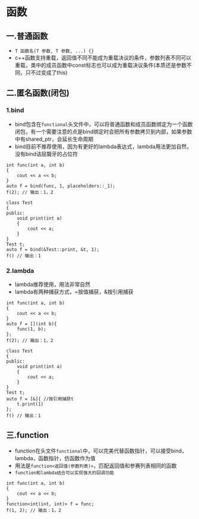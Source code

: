 # 函数

## 一.普通函数

* `T 函数名(T 参数, T 参数, ...) {}`
* c++函数支持重载，返回值不同不能成为重载决议的条件，参数列表不同可以重载，类中的成员函数中const标志也可以成为重载决议条件(本质还是参数不同，只不过变成了this)

## 二.匿名函数(闭包)

### 1.bind

* bind包含在`functional`头文件中，可以将普通函数和成员函数绑定为一个函数闭包，有一个需要注意的点是bind绑定时会把所有参数拷贝到内部，如果参数中有shared\_ptr，会延长生命周期
* bind目前不推荐使用，因为有更好的lambda表达式，lambda用法更加自然，没有bind诘屈聱牙的占位符

```
int func(int a, int b)
{
    cout << a << b;
}
auto f = bind(func, 1, placeholders::_1);
f(2); // 输出：1，2
```

```
class Test
{
public:
    void print(int a)
    {
        cout << a;
    }
}
Test t;
auto f = bind(&Test::print, &t, 1);
f() // 输出：1
```

### 2.lambda

* lambda推荐使用，用法非常自然
* lambda有两种捕获方式，=按值捕获，&按引用捕获

```
int func(int a, int b)
{
    cout << a << b;
}
auto f = [](int b){
    func(1, b);
};
f(2); // 输出：1，2
```

```
class Test
{
public:
    void print(int a)
    {
        cout << a;
    }
}
Test t;
auto f = [&]{ //按引用捕获t
    t.print(1)
};
f() // 输出：1
```

## 三.function

* function在头文件`functional`中，可以完美代替函数指针，可以接受bind，lambda，函数指针，仿函数作为值
* 用法是`function<返回值(参数列表)>`，匹配返回值和参赛列表相同的函数
* `function和lambda结合可以实现强大的回调功能`

```
int func(int a, int b)
{
    cout << a << b;
}
function<int(int, int)> f = func;
f(1, 2); // 输出：1，2
```
